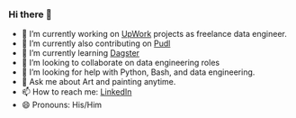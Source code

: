 ### Hi there 👋
- 🔭 I’m currently working on [UpWork](https://www.upwork.com/freelancers/~016349b682f1e2653e?viewMode=1) projects as freelance data engineer.
- 🔭 I’m currently also contributing on [Pudl](https://catalystcoop-pudl.readthedocs.io/en/latest/intro.html)
- 🌱 I’m currently learning [Dagster](https://dagster.io/)
- 👯 I’m looking to collaborate on data engineering roles
- 🤔 I’m looking for help with Python, Bash, and data engineering.
- 💬 Ask me about Art and painting anytime.
- 📫 How to reach me: [LinkedIn](https://www.linkedin.com/in/ggurjarsocl/)
- 😄 Pronouns: His/Him

<!--
**ggurjar333/ggurjar333** is a ✨ _special_ ✨ repository because its `README.md` (this file) appears on your GitHub profile.

Here are some ideas to get you started:

-->
